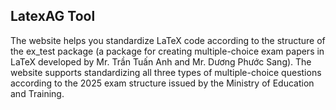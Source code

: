 ## LatexAG Tool

The website helps you standardize LaTeX code according to the structure of the ex_test package (a package for creating multiple-choice exam papers in LaTeX developed by Mr. Trần Tuấn Anh and Mr. Dương Phước Sang). The website supports standardizing all three types of multiple-choice questions according to the 2025 exam structure issued by the Ministry of Education and Training.
